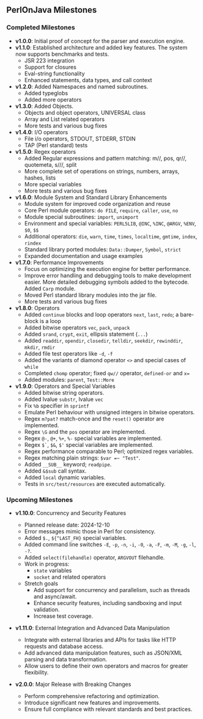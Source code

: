 ## PerlOnJava Milestones

### Completed Milestones

- **v1.0.0**: Initial proof of concept for the parser and execution engine.
- **v1.1.0**: Established architecture and added key features. The system now supports benchmarks and tests.
    - JSR 223 integration
    - Support for closures
    - Eval-string functionality
    - Enhanced statements, data types, and call context
- **v1.2.0**: Added Namespaces and named subroutines.
    - Added typeglobs
    - Added more operators
- **v1.3.0**: Added Objects.
    - Objects and object operators, UNIVERSAL class
    - Array and List related operators
    - More tests and various bug fixes
- **v1.4.0**: I/O operators
    - File i/o operators, STDOUT, STDERR, STDIN
    - TAP (Perl standard) tests
- **v1.5.0**: Regex operators
    - Added Regular expressions and pattern matching: m//, pos, qr//, quotemeta, s///, split
    - More complete set of operations on strings, numbers, arrays, hashes, lists
    - More special variables
    - More tests and various bug fixes
- **v1.6.0**: Module System and Standard Library Enhancements
    - Module system for improved code organization and reuse
    - Core Perl module operators: `do FILE`, `require`, `caller`, `use`, `no`
    - Module special subroutines: `import`, `unimport`
    - Environment and special variables: `PERL5LIB`, `@INC`, `%INC`, `@ARGV`, `%ENV`, `$0`, `$$`
    - Additional operators: `die`, `warn`, `time`, `times`, `localtime`, `gmtime`, `index`, `rindex`
    - Standard library ported modules: `Data::Dumper`, `Symbol`, `strict`
    - Expanded documentation and usage examples
- **v1.7.0**: Performance Improvements
    - Focus on optimizing the execution engine for better performance.
    - Improve error handling and debugging tools to make development easier. More detailed debugging symbols added to the bytecode. Added `Carp` module.
    - Moved Perl standard library modules into the jar file.
    - More tests and various bug fixes
- **v1.8.0**: Operators
    - Added `continue` blocks and loop operators `next`, `last`, `redo`; a bare-block is a loop
    - Added bitwise operators `vec`, `pack`, `unpack`
    - Added `srand`, `crypt`, `exit`, ellipsis statement (`...`)
    - Added `readdir`, `opendir`, `closedir`, `telldir`, `seekdir`, `rewinddir`, `mkdir`, `rmdir`
    - Added file test operators like `-d`, `-f`
    - Added the variants of diamond operator `<>` and special cases of `while`
    - Completed `chomp` operator; fixed `qw//` operator, `defined-or` and `x=`
    - Added modules: `parent`, `Test::More`
- **v1.9.0**: Operators and Special Variables
    - Added bitwise string operators.
    - Added lvalue `substr`, lvalue `vec`
    - Fix `%b` specifier in `sprintf`
    - Emulate Perl behaviour with unsigned integers in bitwise operators.
    - Regex `m?pat?` match-once and the `reset()` operator are implemented.
    - Regex `\G` and the `pos` operator are implemented.
    - Regex `@-`, `@+`, `%+`, `%-` special variables are implemented.
    - Regex `` $` ``, `$&`, `$'` special variables are implemented.
    - Regex performance comparable to Perl; optimized regex variables.
    - Regex matching plain strings: `$var =~ "Test"`.
    - Added `__SUB__` keyword; `readpipe`.
    - Added `&$sub` call syntax.
    - Added `local` dynamic variables.
    - Tests in `src/test/resources` are executed automatically.

### Upcoming Milestones

- **v1.10.0**: Concurrency and Security Features
    - Planned release date: 2024-12-10
    - Error messages mimic those in Perl for consistency.
    - Added `$.`, `${^LAST_FH}` special variables.
    - Added command line switches `-E`, `-p`, `-n`, `-i`, `-0`, `-a`, `-F`, `-m`, `-M`, `-g`, `-l`, `-?`.
    - Added `select(filehandle)` operator, `ARGVOUT` filehandle.
    - Work in progress: 
        - `state` variables
        - `socket` and related operators
    - Stretch goals
        - Add support for concurrency and parallelism, such as threads and async/await.
        - Enhance security features, including sandboxing and input validation.
        - Increase test coverage.

- **v1.11.0**: External Integration and Advanced Data Manipulation
    - Integrate with external libraries and APIs for tasks like HTTP requests and database access.
    - Add advanced data manipulation features, such as JSON/XML parsing and data transformation.
    - Allow users to define their own operators and macros for greater flexibility.

- **v2.0.0**: Major Release with Breaking Changes
    - Perform comprehensive refactoring and optimization.
    - Introduce significant new features and improvements.
    - Ensure full compliance with relevant standards and best practices.

